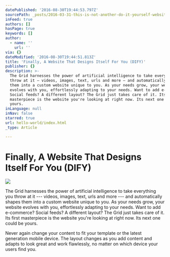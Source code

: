 ```yaml
---
datePublished: '2016-08-30T19:44:53.797Z'
sourcePath: _posts/2016-03-31-this-is-not-another-do-it-yourself-website-builder.md
inFeed: true
authors: []
hasPage: true
keywords: []
author:
  - name: ''
    url: ''
via: {}
dateModified: '2016-08-30T19:44:51.813Z'
title: 'Finally, A Website That Designs Itself For You (DIFY)'
publisher: {}
description: >-
  The Grid harnesses the power of artificial intelligence to take everything you
  throw at it — videos, images, text, urls and more — and automatically shapes
  them into a custom website unique to you. As your needs grow, your website
  evolves with you, effortlessly adapting to your needs. Want to add e-commerce?
  Social feeds? A different layout? The Grid just takes care of it. Its first
  masterpiece is the website you're looking at right now. Its next one could be
  yours.
inLanguage: null
inNav: false
starred: true
url: hello-world/index.html
_type: Article

---
```

# **Finally, A Website That Designs Itself For You (DIFY)**
![](https://s3-us-west-2.amazonaws.com/the-grid-img/p/09ffd4f71af1cb1b4aad4649d673f4b008d21433.jpg)

The Grid harnesses the power of artificial intelligence to take everything you throw at it --- videos, images, text, urls and more --- and automatically shapes them into a custom website unique to you. As your needs grow, your website evolves with you, effortlessly adapting to your needs. Want to add e-commerce? Social feeds? A different layout? The Grid just takes care of it. Its first masterpiece is the website you're looking at right now. Its next one could be yours.

Never again change your content to fit your template or the latest generation mobile device. The layout changes as you add content and adapts to look great and work flawlessly, no matter on which device your users find you.